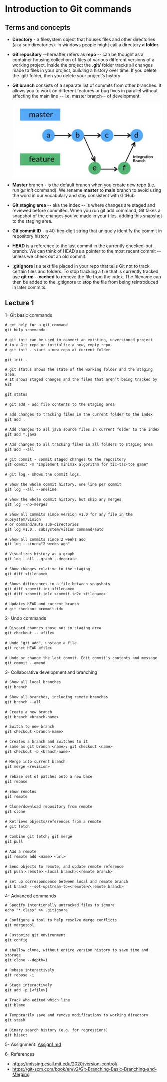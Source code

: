 # Introduction to Git commands

## Terms and concepts

- **Directory** - a filesystem object that houses files and other directories (aka sub directories). In windows people might call a directory  **a folder** 

- **Git repository** --hereafter refers as **repo** -- can be thought as a 
container housing collection of files of various different versions of a working project. Inside the project the **.git/** folder tracks all changes made to files in your project, building a history over time. If you delete the .git/ folder, then you delete your project’s history

- **Git branch** consists of a separate list of commits from other branches. It allows you to work on different features or bug fixes in parallel without affecting the main line -- i.e. master branch-- of development.

    ![Master branch and feature branch](git-branch.png)

- **Master** branch - is the default branch when you create new repo (i.e. run *git init* command). We rename **master** to **main** branch to avoid using the word in our vocabulary and stay consistent with GitHub

- **Git staging area** -- aka the index -- is where changes are staged and reviewed before commited. When you run git add command, Git takes a snapshot of the changes you’ve made in your files, adding this snapshot to the staging area. 

- **Git commit ID** - a 40-hex-digit string that uniquely identify the commit in repository history

- **HEAD** is a reference to the last commit in the currently checked-out branch. We can think of HEAD as a pointer to the most recent commit -- unless we check out an old commit. 

- **.gitignore** is a text file placed in your repo that tells Git not to track certain files and folders. To stop tracking a file that is currently tracked, use **git rm --cached** to remove the file from the index. The filename can then be added to the .gitignore to stop the file from being reintroduced in later commits.

## Lecture 1
1- Git basic commands 

    # get help for a git command
    git help <command>

    # git init can be used to convert an existing, unversioned project 
    # to a Git repo or initialize a new, empty repo. 
    # git init . start a new repo at current folder

    git init . 

    # git status shows the state of the working folder and the staging area. 
    # It shows staged changes and the files that aren’t being tracked by Git

    git status 

    # git add - add file contents to the staging area

    # add changes to tracking files in the current folder to the index
    git add .

    # Add changes to all java source files in current folder to the index
    git add *.java 

    # Add changes to all tracking files in all folders to staging area
    git add --all 

    # git commit - commit staged changes to the repository    
    git commit -m "Implement minimax algorithm for tic-tac-toe game"

    # git log - shows the commit logs.

    # Show the whole commit history, one line per commit
    git log --all --oneline 

    # Show the whole commit history, but skip any merges
    git log --no-merges
    
    # Show all commits since version v1.0 for any file in the subsystem/vision 
    # or command/auto sub-directories    
    git log v1.0.. subsystem/vision command/auto

    # Show all commits since 2 weeks ago
    git log --since="2 weeks ago"

    # Visualizes history as a graph  
    git log --all --graph --decorate

    # Show changes relative to the staging
    git diff <filename>

    # Shows differences in a file between snapshots
    git diff <commit-id> <filename>    
    git diff <commit-id1> <commit-id2> <filename> 

    # Updates HEAD and current branch
    # git checkout <commit-id>

2- Undo commands 

    # Discard changes those not in staging area
    git checkout -- <file> 

    # Undo "git add", unstage a file
    git reset HEAD <file>

    # Undo or change the last commit. Edit commit’s contents and message
    git commit --amend

3- Collaborative development and branching

    # Show all local branches 
    git branch 

    # Show all branches, including remote branches  
    git branch --all

    # Create a new branch
    git branch <branch-name>

    # Switch to new branch
    git checkout <branch-name>

    # Creates a branch and switches to it
    # same as git branch <name>; git checkout <name>
    git checkout -b <branch-name> 

    # Merge into current branch
    git merge <revision>

    # rebase set of patches onto a new base
    git rebase 

    # Show remotes
    git remote

    # Clone/download repository from remote
    git clone 
    
    # Retrieve objects/references from a remote
    # git fetch

    # Combine git fetch; git merge
    git pull

    # Add a remote
    git remote add <name> <url>

    # Send objects to remote, and update remote reference
    git push <remote> <local branch>:<remote branch>

    # Set up correspondence between local and remote branch
    git branch --set-upstream-to=<remote>/<remote branch>

4- Advanced commands 

    # Specify intentionally untracked files to ignore
    echo "*.class" >> .gitignore

    # Configure a tool to help resolve merge conflicts
    git mergetool 

    # Customize git environment
    git config

    # shallow clone, without entire version history to save time and storage
    git clone --depth=1

    # Rebase interactively 
    git rebase -i

    # Stage interactively 
    git add -p [<file>]

    # Track who edited which line
    git blame

    # Temporarily save and remove modifications to working directory
    git stash

    # Binary search history (e.g. for regressions)
    git bisect

5- Assignment: [Assign1.md](./assignments/assign1/Assign1.md)

6- References 
- https://missing.csail.mit.edu/2020/version-control/
- https://git-scm.com/book/en/v2/Git-Branching-Basic-Branching-and-Merging
